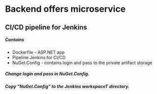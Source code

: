 # Backend offers microservice 
## CI/CD pipeline for Jenkins 

##### Contains

- Dockerfile - ASP.NET app 
- Pipeline Jenkins for CI/CD
- NuGet.Config - contains login and pass to the private artifact storage
##### Change login and pass in NuGet.Config.    
##### Copy "NuGet.Config" to the Jenkins workspaceT directory.